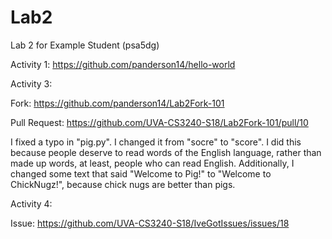 # Lab2
Lab 2 for Example Student (psa5dg)

Activity 1: https://github.com/panderson14/hello-world


Activity 3:

Fork: https://github.com/panderson14/Lab2Fork-101

Pull Request: https://github.com/UVA-CS3240-S18/Lab2Fork-101/pull/10

I fixed a typo in "pig.py". I changed it from "socre" to "score". I did this because people deserve to read words of the English language, rather than made up words, at least, people who can read English. Additionally, I changed some text that said "Welcome to Pig!" to "Welcome to ChickNugz!", because chick nugs are better than pigs.


Activity 4:

Issue: https://github.com/UVA-CS3240-S18/IveGotIssues/issues/18


